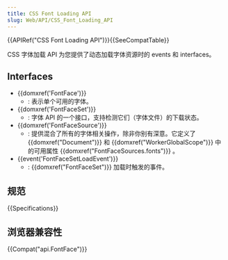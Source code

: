 ```yaml
---
title: CSS Font Loading API
slug: Web/API/CSS_Font_Loading_API
---
```

{{APIRef("CSS Font Loading API")}}{{SeeCompatTable}}

CSS 字体加载 API 为您提供了动态加载字体资源时的 events 和 interfaces。

## Interfaces

- {{domxref('FontFace')}}
  - : 表示单个可用的字体。
- {{domxref('FontFaceSet')}}
  - : 字体 API 的一个接口，支持检测它们（字体文件）的下载状态。
- {{domxref('FontFaceSource')}}
  - : 提供混合了所有的字体相关操作，除非你别有深意。它定义了 {{domxref("Document")}} 和 {{domxref("WorkerGlobalScope")}} 中的可用属性 {{domxref("FontFaceSources.fonts")}} 。
- {{event('FontFaceSetLoadEvent')}}
  - : {{domxref("FontFaceSet")}} 加载时触发的事件。

## 规范

{{Specifications}}

## 浏览器兼容性

{{Compat("api.FontFace")}}
